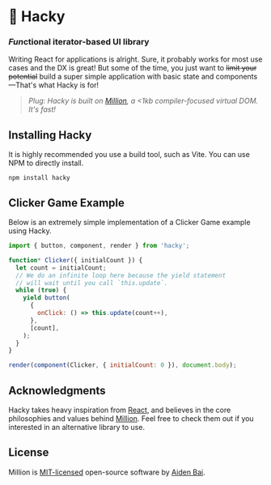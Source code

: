 # 🔧 Hacky

### *Fun*ctional iterator-based UI library

Writing React for applications is alright. Sure, it probably works for most use cases and the DX is great! But some of the time, you just want to ~~limit your potential~~ build a super simple application with basic state and components—That's what Hacky is for!

> _Plug: Hacky is built on [Million](https://github.com/aidenybai/million), a <1kb compiler-focused virtual DOM. It's fast!_

## Installing Hacky

It is highly recommended you use a build tool, such as Vite. You can use NPM to directly install.

```
npm install hacky
```

## Clicker Game Example

Below is an extremely simple implementation of a Clicker Game example using Hacky.

```js
import { button, component, render } from 'hacky';

function* Clicker({ initialCount }) {
  let count = initialCount;
  // We do an infinite loop here because the yield statement
  // will wait until you call `this.update`.
  while (true) {
    yield button(
      {
        onClick: () => this.update(count++),
      },
      [count],
    );
  }
}

render(component(Clicker, { initialCount: 0 }), document.body);
```

## Acknowledgments

Hacky takes heavy inspiration from [React](https://reactjs.org), and believes in the core philosophies and values behind [Million](https://million.js.org). Feel free to check them out if you interested in an alternative library to use.

## License

Million is [MIT-licensed](https://github.com/aidenybai/hacky/blob/master/LICENSE) open-source software by [Aiden Bai](https://github.com/aidenybai).
